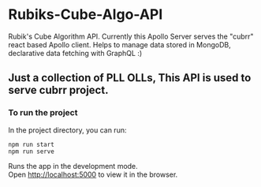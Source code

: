# Rubiks-Cube-Algo-API
Rubik's Cube Algorithm API. Currently this Apollo Server serves the  "cubrr" react based Apollo client. Helps to manage data stored in MongoDB, declarative data fetching with GraphQL :) 

## Just a collection of PLL OLLs, This API is used to serve cubrr project.

### To run the project 
In the project directory, you can run:
```
npm run start
npm run serve
```
Runs the app in the development mode.<br />
Open [http://localhost:5000](http://localhost:5000) to view it in the browser.
